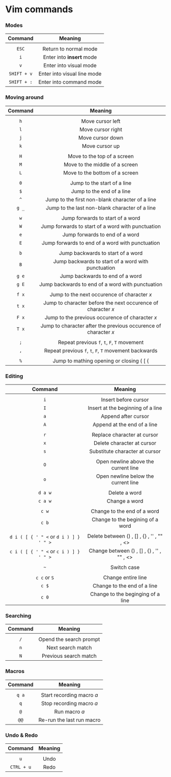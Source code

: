 
# Vim commands

### Modes

| Command                                   | Meaning                                                           |
| :-------------------------------:         | :---------------------------------------------------------------: |
|                                           |                                                                   |
| `ESC`                                     | Return to normal mode                                             |
| `i`                                       | Enter into **insert** mode                                        |
| `v`                                       | Enter into visual mode                                            |
| `SHIFT + v`                               | Enter into visual line mode                                       |
| `SHIFT + :`                               | Enter into command mode                                           |

### Moving around

| Command                                   | Meaning                                                           |
| :-------------------------------:         | :---------------------------------------------------------------: |
|                                           |                                                                   |
| `h`                                       | Move cursor left                                                  |
| `l`                                       | Move cursor right                                                 |
| `j`                                       | Move cursor down                                                  |
| `k`                                       | Move cursor up                                                    |
|                                           |                                                                   |
| `H`                                       | Move to the top of a  screen                                      |
| `M`                                       | Move to the middle of a  screen                                   |
| `L`                                       | Move to the bottom of a screen                                    |
|                                           |                                                                   |
| `0`                                       | Jump to the start of a line                                       |
| `$`                                       | Jump to the end of a line                                         |                
| `^`                                       | Jump to the first non-blank character of a line                   |
| `g _`                                     | Jump to the last non-blank character of a line                    |
|                                           |                                                                   |
| `w`                                       | Jump forwards to start of a word                                  |
| `W`                                       | Jump forwards to start of a word with punctuation                 |
| `e`                                       | Jump forwards to end of a word                                    |
| `E`                                       | Jump forwards to end of a word with punctuation                   |
|                                           |                                                                   |
| `b`                                       | Jump backwards to start of a word                                 |
| `B`                                       | Jump backwards to start of a word with punctuation                |
| `g e`                                     | Jump backwards to end of a word                                   |
| `g E`                                     | Jump backwards to end of a word with punctuation                  |
|                                           |                                                                   |
| `f x`                                     | Jump to the next occurence of character *x*                       |
| `t x`                                     | Jump to character before the next occurence of character *x*      |
| `F x`                                     | Jump to the previous occurence of character *x*                   |
| `T x`                                     | Jump to character after the previous occurence of character *x*   |
|                                           |                                                                   |
| `;`                                       | Repeat previous `f`, `t`, `F`, `T` movement                       |
| `,`                                       | Repeat previous `f`, `t`, `F`, `T` movement backwards             |
|                                           |                                                                   |
| `%`                                       | Jump to mathing opening or closing ( [ {                          |

### Editing

| Command                                   | Meaning                                                           |
| :---------------------------------------: | :---------------------------------------------------------------: |
|                                           |                                                                   |   
| `i`                                       | Insert before cursor                                              |
| `I`                                       | Insert at the beginning of a line                                 |
| `a`                                       | Append after cursor                                               |
| `A`                                       | Append at the end of a line                                       |
|                                           |                                                                   |
| `r`                                       | Replace character at cursor                                       |
| `x`                                       | Delete character at cursor                                        |
| `s`                                       | Substitute character at cursor                                    |
|                                           |                                                                   |   
| `O`                                       | Open newline above the current line                               |
| `o`                                       | Open newline below the current line                               |
|                                           |                                                                   |
| `d a w`                                   | Delete a word                                                     |
| `c a w`                                   | Change a word                                                     |
|                                           |                                                                   |
| `c w`                                     | Change to the end of a word                                       |
| `c b`                                     | Change to the begining of a word                                  |
|                                           |                                                                   |
| `d i ( [ { ' " <` or `d i ) ] } ' " >`    | Delete between () , [] , {} , '' , "" , <>                        |
| `c i ( [ { ' " <` or `c i ) ] } ' " >`    | Change between () , [] , {} , '' , "" , <>                        |
|                                           |                                                                   |
| `~`                                       | Switch case                                                       | 
|                                           |                                                                   |
| `c c` or `S`                              | Change entire line                                                |
| `c $`                                     | Change to the end of a line                                       |
| `c 0`                                     | Change to the beginging of a line                                 |

### Searching

| Command                                   | Meaning                                                           |
| :---------------------------------------: | :---------------------------------------------------------------: |
|                                           |                                                                   |
| `/`                                       | Opend the search prompt                                           |
| `n`                                       | Next search match                                                 |
| `N`                                       | Previous search match                                             |

### Macros

| Command                                   | Meaning                                                           |
| :---------------------------------------: | :---------------------------------------------------------------: |
|                                           |                                                                   |
| `q a`                                     | Start recording macro *a*                                         |
| `q`                                       | Stop recording macro *a*                                          |
| `@`                                       | Run macro *a*                                                     |
| `@@`                                      | Re-run the last run macro                                         |

### Undo & Redo

| Command                                   | Meaning                                                           |
| :---------------------------------------: | :---------------------------------------------------------------: |
|                                           |                                                                   |
| `u`                                       | Undo                                                              |
| `CTRL + u`                                | Redo                                                              |
